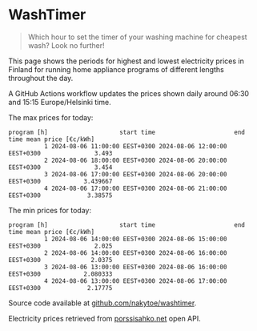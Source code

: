 
# WashTimer

> Which hour to set the timer of your washing machine for cheapest wash? Look no further!

This page shows the periods for highest and lowest electricity prices in Finland 
for running home appliance programs of different lengths throughout the day. 

A GitHub Actions workflow updates the prices shown daily around 06:30 and 15:15 Europe/Helsinki time.

The max prices for today:

	program [h]                    start time                      end time mean price [€c/kWh]
	          1 2024-08-06 11:00:00 EEST+0300 2024-08-06 12:00:00 EEST+0300               3.493
	          2 2024-08-06 18:00:00 EEST+0300 2024-08-06 20:00:00 EEST+0300               3.454
	          3 2024-08-06 17:00:00 EEST+0300 2024-08-06 20:00:00 EEST+0300            3.439667
	          4 2024-08-06 17:00:00 EEST+0300 2024-08-06 21:00:00 EEST+0300             3.38575

The min prices for today:

	program [h]                    start time                      end time mean price [€c/kWh]
	          1 2024-08-06 14:00:00 EEST+0300 2024-08-06 15:00:00 EEST+0300               2.025
	          2 2024-08-06 14:00:00 EEST+0300 2024-08-06 16:00:00 EEST+0300              2.0375
	          3 2024-08-06 13:00:00 EEST+0300 2024-08-06 16:00:00 EEST+0300            2.080333
	          4 2024-08-06 13:00:00 EEST+0300 2024-08-06 17:00:00 EEST+0300             2.17775


Source code available at [github.com/nakytoe/washtimer](https://github.com/nakytoe/washtimer).

Electricity prices retrieved from [porssisahko.net](https://porssisahko.net/api) open API.
